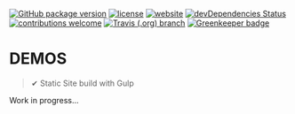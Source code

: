 [![GitHub package version](https://img.shields.io/github/package-json/v/adorade/demos.svg?color=green&logo=github&style=flat-square)](https://github.com/adorade/demos/blob/master/package.json)
[![license](https://img.shields.io/github/license/adorade/demos.svg?longCache=true&style=flat-square)](https://mit-license.org)
[![website](https://img.shields.io/website-up-down-green-red/https/adorade.github.io/demos/.svg?label=website&longCache=true&style=flat-square)](https://adorade.github.io/demos)
[![devDependencies Status](https://img.shields.io/david/dev/adorade/demos.svg?longCache=true&style=flat-square)](https://david-dm.org/adorade/demos?type=dev)
[![contributions welcome](https://img.shields.io/badge/contributions-welcome-brightgreen.svg?style=flat-square)](https://github.com/adorade/demos/issues)
[![Travis (.org) branch](https://img.shields.io/travis/adorade/demos/master.svg?logo=travis&style=flat-square)](https://travis-ci.org/adorade/demos)
[![Greenkeeper badge](https://badges.greenkeeper.io/adorade/demos.svg?style=flat-square)](https://greenkeeper.io/)

# DEMOS

> ✔ Static Site build with Gulp

Work in progress...
